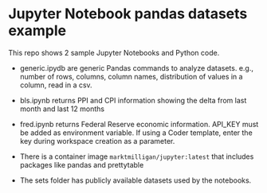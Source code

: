 # Jupyter Notebook pandas datasets example

This repo shows 2 sample Jupyter Notebooks and Python code.  

* generic.ipydb are generic Pandas commands to analyze datasets. e.g., number of rows, columns, column names, distribution of values in a column, read in a csv.

* bls.ipynb returns PPI and CPI information showing the delta from last month and last 12 months

* fred.ipynb returns Federal Reserve economic information. API_KEY must be added as environment variable. If using a Coder template, enter the key during workspace creation as a parameter.

* There is a container image `marktmilligan/jupyter:latest` that includes packages like pandas and prettytable

* The sets folder has publicly available datasets used by the notebooks.